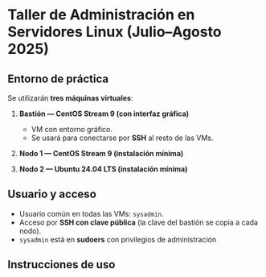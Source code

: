 # Taller de Administración en Servidores Linux (Julio–Agosto 2025)

## Entorno de práctica

Se utilizarán **tres máquinas virtuales**:

1. **Bastión — CentOS Stream 9 (con interfaz gráfica)**
   - VM con entorno gráfico.
   - Se usará para conectarse por **SSH** al resto de las VMs.

2. **Nodo 1 — CentOS Stream 9 (instalación mínima)**

3. **Nodo 2 — Ubuntu 24.04 LTS (instalación mínima)**

## Usuario y acceso

- Usuario común en todas las VMs: `sysadmin`.
- Acceso por **SSH con clave pública** (la clave del bastión se copia a cada nodo).
- `sysadmin` está en **sudoers** con privilegios de administración

## Instrucciones de uso 


